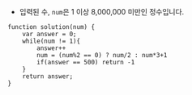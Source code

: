 -   입력된 수, `num`은 1 이상 8,000,000 미만인 정수입니다.
~~~~
function solution(num) {
    var answer = 0;
    while(num != 1){
        answer++
        num = (num%2 == 0) ? num/2 : num*3+1
        if(answer == 500) return -1
    }
    return answer;
}
~~~~